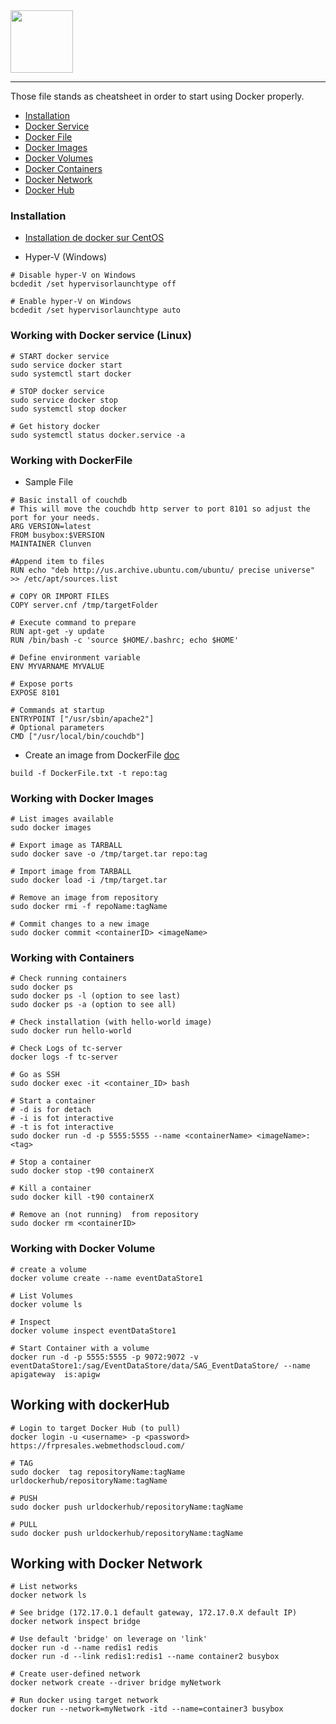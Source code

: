 <img src="https://www.docker.com/sites/default/files/mono_vertical_large.png" height="100px" />

---
Those file stands as cheatsheet in order to start using Docker properly.

- [Installation](#install)
- [Docker Service](#service)
- [Docker File](#dockerfile)
- [Docker Images](#image)
- [Docker Volumes](#volume)
- [Docker Containers](#container)
- [Docker Network](#network)
- [Docker Hub](#hub)

<a name="install"/>

### Installation

* [Installation de docker sur CentOS](https://docs.docker.com/engine/installation/linux/docker-ce/centos/#install-docker-ce)

* Hyper-V (Windows)

```shell
# Disable hyper-V on Windows
bcdedit /set hypervisorlaunchtype off

# Enable hyper-V on Windows
bcdedit /set hypervisorlaunchtype auto 
```

<a name="service"/>

### Working with Docker service (Linux)

```shell
# START docker service
sudo service docker start
sudo systemctl start docker

# STOP docker service
sudo service docker stop
sudo systemctl stop docker

# Get history docker
sudo systemctl status docker.service -a
```

<a name="dockerfile"/>

### Working with DockerFile

* Sample File
```shell
# Basic install of couchdb
# This will move the couchdb http server to port 8101 so adjust the port for your needs. 
ARG VERSION=latest
FROM busybox:$VERSION
MAINTAINER Clunven

#Append item to files
RUN echo "deb http://us.archive.ubuntu.com/ubuntu/ precise universe" >> /etc/apt/sources.list

# COPY OR IMPORT FILES
COPY server.cnf /tmp/targetFolder

# Execute command to prepare
RUN apt-get -y update
RUN /bin/bash -c 'source $HOME/.bashrc; echo $HOME'

# Define environment variable
ENV MYVARNAME MYVALUE

# Expose ports
EXPOSE 8101

# Commands at startup
ENTRYPOINT ["/usr/sbin/apache2"]
# Optional parameters
CMD ["/usr/local/bin/couchdb"]
```

* Create an image from DockerFile [doc](https://docs.docker.com/engine/reference/commandline/build/)
```shell
build -f DockerFile.txt -t repo:tag
```


<a name="image"/>

### Working with Docker Images

```shell
# List images available
sudo docker images

# Export image as TARBALL
sudo docker save -o /tmp/target.tar repo:tag

# Import image from TARBALL
sudo docker load -i /tmp/target.tar

# Remove an image from repository
sudo docker rmi -f repoName:tagName

# Commit changes to a new image
sudo docker commit <containerID> <imageName>

```

<a name="container"/>

### Working with Containers

```shell
# Check running containers
sudo docker ps
sudo docker ps -l (option to see last)
sudo docker ps -a (option to see all)

# Check installation (with hello-world image)
sudo docker run hello-world

# Check Logs of tc-server
docker logs -f tc-server

# Go as SSH
sudo docker exec -it <container_ID> bash

# Start a container
# -d is for detach
# -i is fot interactive
# -t is fot interactive
sudo docker run -d -p 5555:5555 --name <containerName> <imageName>:<tag>

# Stop a container
sudo docker stop -t90 containerX

# Kill a container
sudo docker kill -t90 containerX

# Remove an (not running)  from repository
sudo docker rm <containerID>
```
<a name="volume"/>

### Working with Docker Volume

```shell
# create a volume
docker volume create --name eventDataStore1

# List Volumes
docker volume ls

# Inspect
docker volume inspect eventDataStore1

# Start Container with a volume
docker run -d -p 5555:5555 -p 9072:9072 -v eventDataStore1:/sag/EventDataStore/data/SAG_EventDataStore/ --name apigateway  is:apigw
```

<a name="hub"/>

## Working with dockerHub

```shell
# Login to target Docker Hub (to pull)
docker login -u <username> -p <password> https://frpresales.webmethodscloud.com/

# TAG
sudo docker  tag repositoryName:tagName urldockerhub/repositoryName:tagName

# PUSH
sudo docker push urldockerhub/repositoryName:tagName

# PULL
sudo docker push urldockerhub/repositoryName:tagName
```

<a name="network"/>

## Working with Docker Network

```shell
# List networks
docker network ls

# See bridge (172.17.0.1 default gateway, 172.17.0.X default IP)
docker network inspect bridge

# Use default 'bridge' on leverage on 'link'
docker run -d --name redis1 redis
docker run -d --link redis1:redis1 --name container2 busybox

# Create user-defined network 
docker network create --driver bridge myNetwork

# Run docker using target network
docker run --network=myNetwork -itd --name=container3 busybox
```
